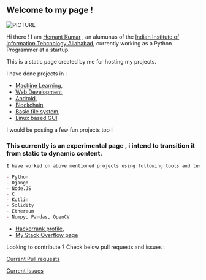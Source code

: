 ## Welcome to my page !

![PICTURE](https://media-exp1.licdn.com/dms/image/C5103AQEbeJcwmNIuvg/profile-displayphoto-shrink_200_200/0?e=1594857600&v=beta&t=FmEMiLupZB3xe9E7UJsnEV484dxZPYir5bHomgxL8lw)

Hi  there ! I am [Hemant Kumar](https://www.linkedin.com/in/hemant-kumar-0a637616a/) , an alumunus of the [Indian Institute of Information Tehcnology Allahabad](https://www.iiita.ac.in/), currently working as a Python Programmer at a startup.

This is a static page created by me for hosting my projects.

I have done projects in :
 - [Machine Learning](https://github.com/hkbiet/Deep-Learning-Detection-in-Cancer-Images),
 - [Web Development](https://github.com/hkbiet/Django), 
 - [Android](https://github.com/hkbiet/Android),
 - [Blockchain](https://github.com/hkbiet/blockchain-1), 
 - [Basic file system](https://github.com/hkbiet/Project-FileSystem),
 - [Linux based GUI](https://github.com/hkbiet/PyQt5)

I would be posting a few fun projects too !

### This currently is an experimental page , i intend to transition it from static to dynamic content.

```markdown
I have worked on above mentioned projects using following tools and technologies.

- Python
- Django
- Node.JS
- C
- Kotlin
- Solidity
- Ethereum
- Numpy, Pandas, OpenCV

```
- [Hackerrank profile](https://www.hackerrank.com/hemant_kumar29),
- [My Stack Overflow page](https://stackoverflow.com/users/1793586/hemant-kumar?tab=topactivity)


Looking to contribute ? Check below pull requests and issues : 

[Current Pull requests](https://github.com/pulls) 

[Current Issues](https://github.com/issues)
